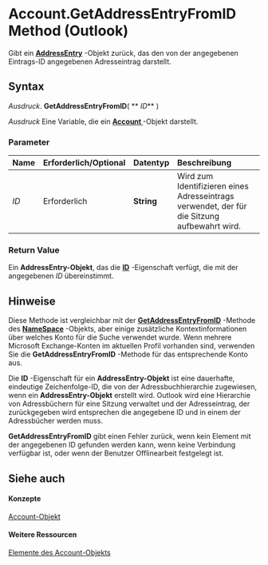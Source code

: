 
# Account.GetAddressEntryFromID Method (Outlook)

Gibt ein  **[AddressEntry](d4a0a85e-8bab-bc56-57bc-d70c3c570c8e.md)** -Objekt zurück, das den von der angegebenen Eintrags-ID angegebenen Adresseintrag darstellt.


## Syntax

 _Ausdruck_. **GetAddressEntryFromID**( ** _ID_** )

 _Ausdruck_ Eine Variable, die ein **[Account ](f624438c-4e45-2822-18b6-bfe8074a33c0.md)** -Objekt darstellt.


### Parameter



|**Name**|**Erforderlich/Optional**|**Datentyp**|**Beschreibung**|
|:-----|:-----|:-----|:-----|
| _ID_|Erforderlich|**String**|Wird zum Identifizieren eines Adresseintrags verwendet, der für die Sitzung aufbewahrt wird.|

### Return Value

Ein  **AddressEntry-Objekt**, das die **[ID](06c806f1-5ca8-c46e-399d-c307e9428866.md)** -Eigenschaft verfügt, die mit der angegebenen _ID_ übereinstimmt.


## Hinweise

Diese Methode ist vergleichbar mit der  **[GetAddressEntryFromID](04e9d2c5-231d-35c8-eafa-0e58fbd7a2a1.md)** -Methode des **[NameSpace](f0dcaa19-07f5-5d42-a3bf-2e42b7885644.md)** -Objekts, aber einige zusätzliche Kontextinformationen über welches Konto für die Suche verwendet wurde. Wenn mehrere Microsoft Exchange-Konten im aktuellen Profil vorhanden sind, verwenden Sie die **GetAddressEntryFromID** -Methode für das entsprechende Konto aus.

Die  **ID** -Eigenschaft für ein **AddressEntry-Objekt** ist eine dauerhafte, eindeutige Zeichenfolge-ID, die von der Adressbuchhierarchie zugewiesen, wenn ein **AddressEntry-Objekt** erstellt wird. Outlook wird eine Hierarchie von Adressbüchern für eine Sitzung verwaltet und der Adresseintrag, der zurückgegeben wird entsprechen die angegebene ID und in einem der Adressbücher werden muss.

 **GetAddressEntryFromID** gibt einen Fehler zurück, wenn kein Element mit der angegebenen ID gefunden werden kann, wenn keine Verbindung verfügbar ist, oder wenn der Benutzer Offlinearbeit festgelegt ist.


## Siehe auch


#### Konzepte


[Account-Objekt](f624438c-4e45-2822-18b6-bfe8074a33c0.md)
#### Weitere Ressourcen


[Elemente des Account-Objekts](http://msdn.microsoft.com/library/37759c57-d1ec-775c-cbe6-75c8f314d196%28Office.15%29.aspx)